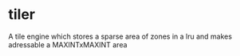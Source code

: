 # tiler
A tile engine which stores a sparse area of zones in a lru and makes adressable a MAXINTxMAXINT area
